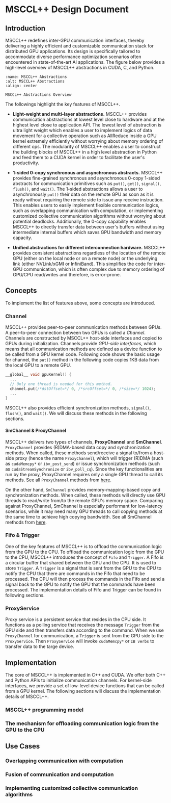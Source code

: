 # MSCCL++ Design Document
## Introduction
MSCCL++ redefines inter-GPU communication interfaces, thereby delivering a highly efficient and customizable communication stack for distributed GPU applications. Its design is specifically tailored to accommodate diverse performance optimization scenarios often encountered in state-of-the-art AI applications. The figure below provides a high-level overview of MSCCL++ abstractions in CUDA, C, and Python.


```{figure} ../figs/abstractions.png
:name: MSCCL++ Abstractions
:alt: MSCCL++ Abstractions
:align: center

MSCCL++ Abstractions Overview
```

The followings highlight the key features of MSCCL++.
* **Light-weight and multi-layer abstractions.** MSCCL++ provides communication abstractions at lowest level close to hardware and at the highest level close to application API. The lowest level of abstraction is ultra light weight which enables a user to implement logics of data movement for a collective operation such as AllReduce inside a GPU kernel extremely efficiently without worrying about memory ordering of different ops. The modularity of MSCCL++ enables a user to construct the building blocks of MSCCL++ in a high level abstraction in Python and feed them to a CUDA kernel in order to facilitate the user's productivity.

* **1-sided 0-copy synchronous and asynchronous abstracts.** MSCCL++ provides fine-grained synchronous and asynchronous 0-copy 1-sided abstracts for communication primitives such as `put()`, `get()`, `signal()`, `flush()`, and `wait()`. The 1-sided abstractions allows a user to asynchronously `put()` their data on the remote GPU as soon as it is ready without requiring the remote side to issue any receive instruction. This enables users to easily implement flexible communication logics, such as overlapping communication with computation, or implementing customized collective communication algorithms without worrying about potential deadlocks. Additionally, the 0-copy capability enables MSCCL++ to directly transfer data between user's buffers without using intermediate internal buffers which saves GPU bandwidth and memory capacity.

* **Unified abstractions for different interconnection hardware.** MSCCL++ provides consistent abstractions regardless of the location of the remote GPU (either on the local node or on a remote node) or the underlying link (either NVLink/xGMI or InfiniBand). This simplifies the code for inter-GPU communication, which is often complex due to memory ordering of GPU/CPU read/writes and therefore, is error-prone.

## Concepts

To implement the list of features above, some concepts are introduced.
### Channel
MSCCL++ provides peer-to-peer communication methods between GPUs. A peer-to-peer connection between two GPUs is called a *Channel*. Channels are constructed by MSCCL++ host-side interfaces and copied to GPUs during initialization. Channels provide *GPU-side interfaces*, which means that all communication methods are defined as a device function to be called from a GPU kernel code. Following code shows the basic usage for channel, the `put()` method in the following code copies 1KB data from the local GPU to a remote GPU.
```cpp
__global__ void gpuKernel() {
  ...
  // Only one thread is needed for this method.
  channel.put(/*dstOffset=*/ 0, /*srcOffset=*/ 0, /*size=*/ 1024);
  ...
}
```
MSCCL++ also provides efficient synchronization methods, `signal()`, `flush()`, and `wait()`. We will discuss these methods in the following sections.

#### SmChannel & ProxyChannel
MSCCL++ delivers two types of channels, **ProxyChannel** and **SmChannel**. `ProxyChannel` provides (R)DMA-based data copy and synchronization methods. When called, these methods send/receive a signal to/from a host-side proxy (hence the name `ProxyChannel`), which will trigger (R)DMA (such as `cudaMemcpy*` or `ibv_post_send`) or issue synchronization methods (such as `cudaStreamSynchronize` or `ibv_poll_cq`). Since the key functionalities are run by the proxy, ProxyChannel requires only a single GPU thread to call its methods. See all `ProxyChannel` methods from [here](https://github.com/microsoft/mscclpp/blob/main/include/mscclpp/proxy_channel_device.hpp).

On the other hand, `SmChannel` provides memory-mapping-based copy and synchronization methods. When called, these methods will directly use GPU threads to read/write from/to the remote GPU's memory space. Comparing against ProxyChannel, SmChannel is especially performant for low-latency scenarios, while it may need many GPU threads to call copying methods at the same time to achieve high copying bandwidth. See all SmChannel methods from [here](https://github.com/microsoft/mscclpp/blob/main/include/mscclpp/sm_channel_device.hpp).

### Fifo & Trigger
One of the key features of MSCCL++ is to offload the communication logic from the GPU to the CPU.
To offload the communication logic from the GPU to the CPU, MSCCL++ introduces the concept of `Fifo` and `Trigger`. A Fifo is a circular buffer that shared between the GPU and the CPU. It is used to store `Trigger`. A `Trigger` is a signal that is sent from the GPU to the CPU to notify the CPU that there are commands in the Fifo that need to be processed. The CPU will then process the commands in the Fifo and send a signal back to the GPU to notify the GPU that the commands have been processed. The implementation details of Fifo and Trigger can be found in following sections.

### ProxyService
Proxy service is a persistent service that resides in the CPU side. It functions as a polling service that receives the message `Trigger` from the GPU side and then transfers data according to the command.  When we use `ProxyChannel` for communication, a `Trigger` is sent from the GPU side to the `ProxyService`. Then `ProxyService` will invoke `cudaMemcpy*` or `IB verbs` to transfer data to the targe device.

## Implementation

The core of MSCCL++ is implemented in C++ and CUDA. We offer both C++ and Python APIs to initialize communication channels. For kernel-side interfaces, we provide a set of low-level device functions that can be called from a GPU kernel. The following sections will discuss the implementation details of MSCCL++.

### MSCCL++ programming model

### The mechanism for offloading communication logic from the GPU to the CPU

## Use Cases

### Overlapping communication with computation

### Fusion of communication and computation

### Implementing customized collective communication algorithms

